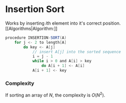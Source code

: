 # Insertion Sort
Works by inserting *i*th element into it's correct position. [[Algorithms|Algorithm:]]
```java
procedure INSERTION-SORT(A)
	for j <- 2 to length[A]
		do key <- A[j]
			// insert A[j] into the sorted sequence
			i = j - 1
			while i > 0 and A[i] > key
				do A[i + 1] <- A[i]
			A[i + 1] <- key
```

### Complexity
If sorting an array of $N$, the complexity is $O(N^2)$.